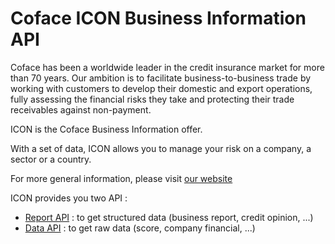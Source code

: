 # Coface ICON Business Information API

Coface has been a worldwide leader in the credit insurance market for more than 70 years. Our ambition is to facilitate business-to-business trade by working with customers to develop their domestic and export operations, fully assessing the financial risks they take and protecting their trade receivables against non-payment.
 
ICON is the Coface Business Information offer.

With a set of data, ICON allows you to manage your risk on a company, a sector or a country.

For more general information, please visit  [our website](https://icon.cofacecentraleurope.com)

ICON provides you two API :
- [Report API](https://htmlpreview.github.io/?https://github.com/coface/business-information-api/blob/master/report-api/documentation/documentation.html) : to get structured data (business report, credit opinion, ...)
- [Data API](https://htmlpreview.github.io/?https://github.com/coface/business-information-api/blob/master/data-api/documentation/documentation.html) : to get raw data (score, company financial, ...)